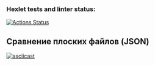 ### Hexlet tests and linter status:
[![Actions Status](https://github.com/AnastasiaVAV/frontend-project-46/actions/workflows/hexlet-check.yml/badge.svg)](https://github.com/AnastasiaVAV/frontend-project-46/actions)

## Сравнение плоских файлов (JSON)
[![asciicast](https://asciinema.org/a/4QbcWf5OD12n7gN19VzPPot7u.svg)](https://asciinema.org/a/4QbcWf5OD12n7gN19VzPPot7u)